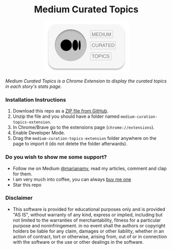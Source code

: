 <h1 align="center">Medium Curated Topics</h1>

<p align="center">
  <img src="https://github.com/marianamv112/medium-curation-topics-extension/blob/master/Medium%20Curated%20Topics%20Logo.png?raw=true" />
</p> 

*Medium Curated Topics is a Chrome Extension to display the curated topics in each story's stats page.* 

### Installation Instructions
1. Download this repo as a [ZIP file from GitHub](https://github.com/marianamv112/medium-curated-topics-chrome-extension/archive/master.zip).
1. Unzip the file and you should have a folder named `medium-curation-topics-extension`.
1. In Chrome/Brave go to the extensions page (`chrome://extensions`).
1. Enable Developer Mode.
1. Drag the `medium-curation-topics-extension` folder anywhere on the page to import it (do not delete the folder afterwards).

### Do you wish to show me some support?
* Follow me on Medium [@marianamv](https://marianamv.medium.com/), read my articles, comment and clap for them. 
* I am very much into coffee, you can always [buy me one](https://www.buymeacoffee.com/marianamvargas)
* Star this repo

### Disclaimer
* This software is provided for educational purposes only and
is provided "AS IS", without warranty of any kind, express or
implied, including but not limited to the warranties of merchantability,
fitness for a particular purpose and noninfringement. in no event shall the
authors or copyright holders be liable for any claim, damages or other
liability, whether in an action of contract, tort or otherwise, arising from,
out of or in connection with the software or the use or other dealings in the
software.
